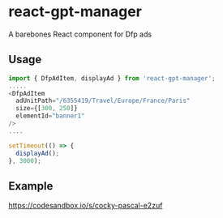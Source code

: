 # react-gpt-manager
A barebones React component for Dfp ads

## Usage

```javascript
import { DfpAdItem, displayAd } from 'react-gpt-manager';
.....
<DfpAdItem
  adUnitPath="/6355419/Travel/Europe/France/Paris"
  size={[300, 250]}
  elementId="banner1"
/>
....

setTimeout(() => {
  displayAd();
}, 3000);

```

## Example

https://codesandbox.io/s/cocky-pascal-e2zuf
